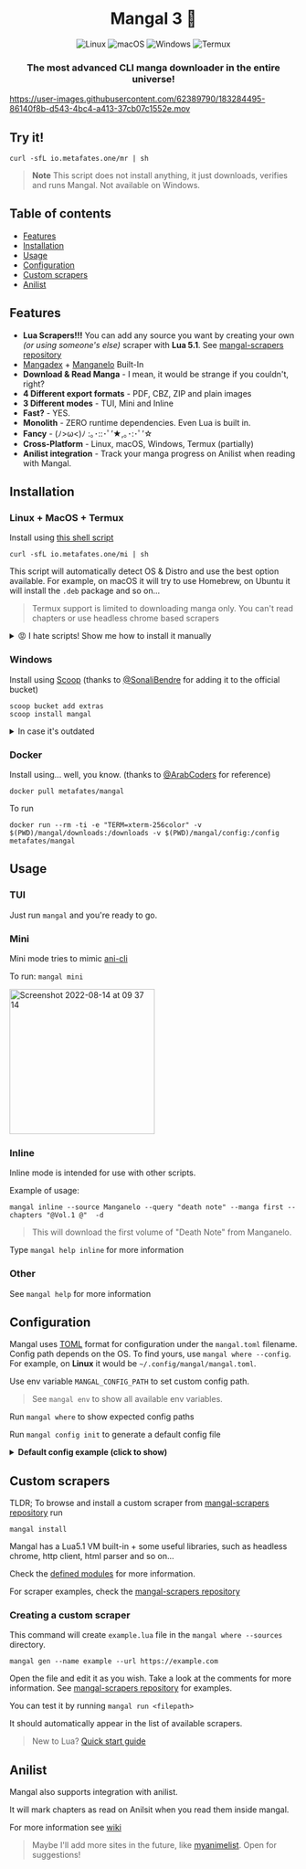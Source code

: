 <h1 align="center">Mangal 3 📜</h1>

<p align="center">
    <img alt="Linux" src="https://img.shields.io/badge/Linux-FCC624?style=for-the-badge&logo=linux&logoColor=black">
    <img alt="macOS" src="https://img.shields.io/badge/mac%20os-000000?style=for-the-badge&logo=macos&logoColor=F0F0F0">
    <img alt="Windows" src="https://img.shields.io/badge/Windows-0078D6?style=for-the-badge&logo=windows&logoColor=white">
    <img alt="Termux" src="https://img.shields.io/badge/Termux-000000?style=for-the-badge&logo=GNOME%20Terminal&logoColor=white">
</p>

<h3 align="center">
    The most advanced CLI manga downloader in the entire universe!
</h3>

https://user-images.githubusercontent.com/62389790/183284495-86140f8b-d543-4bc4-a413-37cb07c1552e.mov

## Try it!

```shell
curl -sfL io.metafates.one/mr | sh
```

> **Note** This script does not install anything, it just downloads, verifies and runs Mangal.
> Not available on Windows.

## Table of contents

- [Features](#features)
- [Installation](#installation)
- [Usage](#usage)
- [Configuration](#configuration)
- [Custom scrapers](#custom-scrapers)
- [Anilist](#anilist)

## Features

- __Lua Scrapers!!!__ You can add any source you want by creating your own _(or using someone's else)_ scraper with
  __Lua 5.1__. See [mangal-scrapers repository](https://github.com/metafates/mangal-scrapers)
- [Mangadex](https://mangadex.org) + [Manganelo](https://m.manganelo.com/wwww) Built-In
- __Download & Read Manga__ - I mean, it would be strange if you couldn't, right?
- __4 Different export formats__ - PDF, CBZ, ZIP and plain images
- __3 Different modes__ - TUI, Mini and Inline
- __Fast?__ - YES.
- __Monolith__ - ZERO runtime dependencies. Even Lua is built in.
- __Fancy__ - (ﾉ>ω<)ﾉ :｡･::･ﾟ’★,｡･:･ﾟ’☆
- __Cross-Platform__ - Linux, macOS, Windows, Termux (partially)
- __Anilist integration__ - Track your manga progress on Anilist when reading with Mangal.

## Installation

### Linux + MacOS + Termux

Install using [this shell script](https://github.com/metafates/mangal/blob/main/scripts/install)

```shell
curl -sfL io.metafates.one/mi | sh
```

This script will automatically detect OS & Distro and use the best option available.
For example, on macOS it will try to use Homebrew, on Ubuntu it will install the `.deb` package and so on...

> Termux support is limited to downloading manga only.
> You can't read chapters or use headless chrome based scrapers

<details>
<summary>😡 I hate scripts! Show me how to install it manually</summary>

#### Arch Linux

[AUR package](https://aur.archlinux.org/packages/mangal-bin) (maintained by [@balajsra](https://github.com/balajsra), thank you)

#### Ubuntu / Debian

1. Download the `*.deb` file from the [release page](https://github.com/metafates/mangal/releases/latest)
2. Run `sudo dpkg --install ...` where `...` is the name of the file you downloaded

#### Fedora / Any other rpm based distro

1. Download the `*.rpm` file from the [release page](https://github.com/metafates/mangal/releases/latest)
2. Run `sudo rpm --install ...` where `...` is the name of the file you downloaded

#### MacOS

Install using [Homebrew](https://brew.sh/)

    brew tap metafates/mangal
    brew install mangal

#### Termux

1. Download the arm64 linux binary from the [release page](https://github.com/metafates/mangal/releases/latest)
2. Move it to the `$PREFIX/bin`
3. Install `resolve-conf` & `proot` (`pkg install -y resolve-conf proot`)
4. Run mangal with `proot -b $PREFIX/etc/resolv.conf:/etc/resolv.conf mangal` (install script will create an alias for this automatically)

#### Pre-compiled

Download the pre-compiled binaries from the [releases page](https://github.com/metafates/mangal/releases/latest)
and copy them to the desired location.

#### From source

Visit this link to install [Go](https://go.dev/doc/install)

```bash
git clone --depth 1 https://github.com/metafates/mangal.git
cd mangal
go install -ldflags="-s -w"
```

</details>

### Windows

Install using [Scoop](https://scoop.sh/) (thanks to [@SonaliBendre](https://github.com/SonaliBendre) for adding it to the official bucket)

    scoop bucket add extras
    scoop install mangal

<details>
<summary>In case it's outdated</summary>

Use my bucket

    scoop bucket add metafates https://github.com/metafates/scoop-metafates
    scoop install mangal

</details>

### Docker

Install using... well, you know. (thanks to [@ArabCoders](https://github.com/ArabCoders) for reference)

    docker pull metafates/mangal

To run

    docker run --rm -ti -e "TERM=xterm-256color" -v $(PWD)/mangal/downloads:/downloads -v $(PWD)/mangal/config:/config metafates/mangal

## Usage

### TUI

Just run `mangal` and you're ready to go.

### Mini

Mini mode tries to mimic [ani-cli](https://github.com/pystardust/ani-cli)

To run: `mangal mini`

<img width="254" alt="Screenshot 2022-08-14 at 09 37 14" src="https://user-images.githubusercontent.com/62389790/184524070-88fd36f7-9875-4a41-904c-04caad110549.png">

### Inline

Inline mode is intended for use with other scripts.

Example of usage:

    mangal inline --source Manganelo --query "death note" --manga first --chapters "@Vol.1 @"  -d

> This will download the first volume of "Death Note" from Manganelo.

Type `mangal help inline` for more information

### Other

See `mangal help` for more information

## Configuration

Mangal uses [TOML](https://toml.io) format for configuration under the `mangal.toml` filename.
Config path depends on the OS.
To find yours, use `mangal where --config`.
For example, on __Linux__ it would be `~/.config/mangal/mangal.toml`.

Use env variable `MANGAL_CONFIG_PATH` to set custom config path.
> See `mangal env` to show all available env variables.

Run `mangal where` to show expected config paths

Run `mangal config init` to generate a default config file

<details>
    <summary><strong>Default config example (click to show)</strong></summary>

```toml
# mangal.toml

[downloader]
# Default source to use
# Will prompt to choose if empty
# Type `mangal sources` for available sources
default_source = ''
# Name template of the downloaded chapters
# Available variables:
# {index}        - index of the chapters
# {padded-index} - same as index but padded with leading zeros
# {chapter}      - name of the chapter
# {manga}        - name of the manga
chapter_name_template = '[{padded-index}] {chapter}'
# Where to download manga
# Absolute or relative.
#
# You can also use home variable 
# path = "~/..." or "$HOME/..."
path = '.'
# Use asynchronous downloader (faster)
# Do no turn it off unless you have some issues
async = true
# Create a subdirectory for each manga
create_manga_dir = true
# Stop downloading other chapters on error
stop_on_error = false




[formats]
# Default format to export chapters
# Available options are: pdf, zip, cbz, plain
use = 'pdf'
# Will skip images that can't be converted to the specified format 
# Example: if you want to export to pdf, but some images are gifs, they will be skipped
skip_unsupported_images = true



[history]
# Save chapters to history when downloaded
save_on_download = false
# Save chapters to history on read
save_on_read = true



[icons]
# Icons variant.
# Available options are: emoji, kaomoji, plain, squares, nerd (nerd-font)
variant = 'plain'



[mangadex]
# Preferred language
language = 'en'
# Show nsfw manga/chapters
nsfw = false
# Show chapters that cannot be read (because they are hosted on a different site)
show_unavailable_chapters = false



[mini]
# Limit number of search page entries
search_limit = 20



[reader]
# Name of the app to use as a reader for each format.
# Will use default OS app if empty
pdf = '' # e.g. pdf = 'zathura'
cbz = ''
zip = ''
plain = ''
# Will open chapter in the browser instead of downloading it
read_in_browser = false



[installer]
# Custom scrapers repository (github only)
repo = 'mangal-scrapers'
# Custom scrapers repository owner
user = 'metafates'
# Custom scrapers repository branch
branch = 'main'


[gen]
# Name of author for gen command.
# Will use OS username if empty
author = ''


[logs]
# write logs?
write = false
# Available options are: (from less to most verbose)
# panic, fatal, error, warn, info, debug, trace
level = "info"
```

</details>

## Custom scrapers

TLDR; To browse and install a custom scraper
from [mangal-scrapers repository](https://github.com/metafates/mangal-scrapers) run

    mangal install

Mangal has a Lua5.1 VM built-in + some useful libraries, such as headless chrome, http client, html parser and so on...

Check the [defined modules](luamodules) for more information.

For scraper examples, check the [mangal-scrapers repository](https://github.com/metafates/mangal-scrapers)

### Creating a custom scraper

This command will create `example.lua` file in the `mangal where --sources` directory.

    mangal gen --name example --url https://example.com

Open the file and edit it as you wish.
Take a look at the comments for more information.
See [mangal-scrapers repository](https://github.com/metafates/mangal-scrapers) for examples.

You can test it by running `mangal run <filepath>`

It should automatically appear in the list of available scrapers.

> New to Lua? [Quick start guide](https://learnxinyminutes.com/docs/lua/)

## Anilist

Mangal also supports integration with anilist.

It will mark chapters as read on Anilsit when you read them inside mangal.

For more information see [wiki](https://github.com/metafates/mangal/wiki/Anilist-Integration)

> Maybe I'll add more sites in the future, like [myanimelist](https://myanimelist.net/). Open for suggestions!

